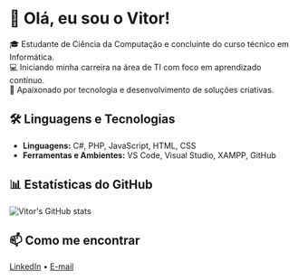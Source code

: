 # 👋 Olá, eu sou o Vitor!

🎓 Estudante de Ciência da Computação e concluinte do curso técnico em Informática.  
💻 Iniciando minha carreira na área de TI com foco em aprendizado contínuo.  
🚀 Apaixonado por tecnologia e desenvolvimento de soluções criativas.

## 🛠 Linguagens e Tecnologias
- **Linguagens:** C#, PHP, JavaScript, HTML, CSS
- **Ferramentas e Ambientes:** VS Code, Visual Studio, XAMPP, GitHub

## 📊 Estatísticas do GitHub
![Vitor's GitHub stats](https://github-readme-stats.vercel.app/api?username=vitorcgarcia1&show_icons=true&theme=radical)


## 📫 Como me encontrar
[LinkedIn](https://www.linkedin.com/in/vitor-camargo-garcia-367343332/) • [E-mail](vitor.cgarci4@gmail.com)
<!--
**vitorcgarcia1/vitorcgarcia1** is a ✨ _special_ ✨ repository because its `README.md` (this file) appears on your GitHub profile.

Here are some ideas to get you started:

- 🔭 I’m currently working on ...
- 🌱 I’m currently learning ...
- 👯 I’m looking to collaborate on ...
- 🤔 I’m looking for help with ...
- 💬 Ask me about ...
- 📫 How to reach me: ...
- 😄 Pronouns: ...
- ⚡ Fun fact: ...
-->
